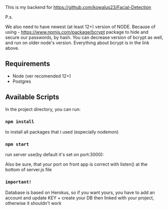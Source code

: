 This is my backend for https://github.com/kowalus23/Facial-Detection

P.s.

We also need to have newest (at least 12+) version of NODE.
Because of using - https://www.npmjs.com/package/bcrypt package to hide and secure our passwords, by hash.
You can decrease version of bcrypt as well, and run on older node's version. Everything about bcrypt is in the link above.

## Requirements
* Node (ver recomended 12+)
* Postgres


## Available Scripts

In the project directory, you can run:

### `npm install`
to install all packages that i used (especially nodemon)

### `npm start`
run server use(by default it's set on port:3000): 

Also be sure, that your port on front app is correct with listen() at the bottom of server.js file

### `important!`
Database is based on Herokus, so if you want yours, you have to add an account and update KEY + create your DB then linked with your project, otherwise it shouldn't work
